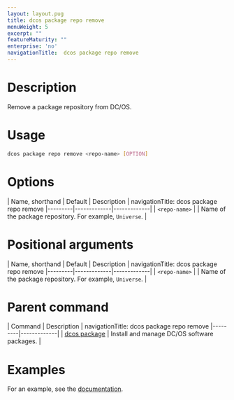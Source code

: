 ```yaml
---
layout: layout.pug
title: dcos package repo remove
menuWeight: 5
excerpt: ""
featureMaturity: ""
enterprise: 'no'
navigationTitle:  dcos package repo remove
---
```


<!-- This source repo for this topic is https://github.com/dcos/dcos-docs -->


# Description
Remove a package repository from DC/OS.

# Usage

```bash
dcos package repo remove <repo-name> [OPTION]
```

# Options

| Name, shorthand | Default | Description |
navigationTitle:  dcos package repo remove
|---------|-------------|-------------|
| `<repo-name>`   |             |  Name of the package repository. For example, `Universe`. |

# Positional arguments

| Name, shorthand | Default | Description |
navigationTitle:  dcos package repo remove
|---------|-------------|-------------|
| `<repo-name>`   |             |  Name of the package repository. For example, `Universe`. |
        
# Parent command

| Command | Description |
navigationTitle:  dcos package repo remove
|---------|-------------|
| [dcos package](/docs/1.9/cli/command-reference/dcos-package/)   | Install and manage DC/OS software packages. |

# Examples

For an example, see the [documentation](/docs/1.9/administering-clusters/repo/).
